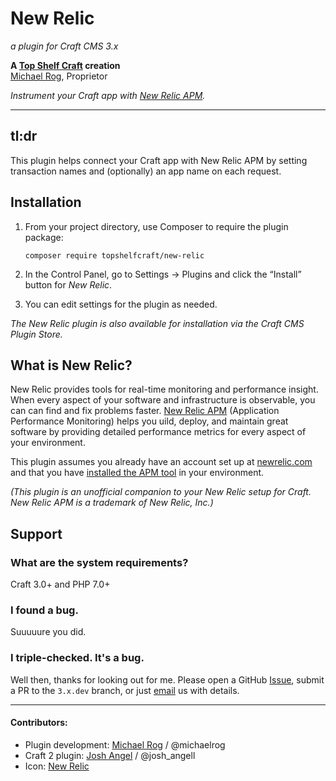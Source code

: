 # New Relic

_a plugin for Craft CMS 3.x_

**A [Top Shelf Craft](https://topshelfcraft.com) creation**  
[Michael Rog](https://michaelrog.com), Proprietor

_Instrument your Craft app with [New Relic APM](https://newrelic.com/products/application-monitoring)._


* * *


## tl:dr

This plugin helps connect your Craft app with New Relic APM by setting transaction names and (optionally) an app name on each request.


## Installation

1. From your project directory, use Composer to require the plugin package:

   ```
   composer require topshelfcraft/new-relic
   ```

2. In the Control Panel, go to Settings → Plugins and click the “Install” button for _New Relic_.

3. You can edit settings for the plugin as needed.

_The New Relic plugin is also available for installation via the Craft CMS Plugin Store._


## What is New Relic?

New Relic provides tools for real-time monitoring and performance insight.
When every aspect of your software and infrastructure is observable, you can can find and fix problems faster.
[New Relic APM](https://newrelic.com/products/application-monitoring) (Application Performance Monitoring) helps you uild, deploy, and maintain great software by providing
detailed performance metrics for every aspect of your environment. 

This plugin assumes you already have an account set up at [newrelic.com](https://newrelic.com) and that you have
[installed the APM tool](https://docs.newrelic.com/docs/agents/php-agent/installation/php-agent-installation-overview) in your environment.
  
_(This plugin is an *unofficial* companion to your New Relic setup for Craft. New Relic APM is a trademark of New Relic, Inc.)_


## Support


### What are the system requirements?

Craft 3.0+ and PHP 7.0+


### I found a bug.

Suuuuure you did.


### I triple-checked. It's a bug.

Well then, thanks for looking out for me. Please open a GitHub [Issue](https://github.com/TopShelfCraft/New-Relic/issues), submit a PR to the `3.x.dev` branch, or just [email](mailto:support@topshelfcraft.com) us with details.


* * *


#### Contributors:

 - Plugin development: [Michael Rog](https://michaelrog.com) / @michaelrog
 - Craft 2 plugin: [Josh Angel](https://github.com/supercool) / @josh_angell
 - Icon: [New Relic](https://newrelic.com/about/media-assets)
